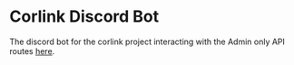 # Corlink Discord Bot 

The discord bot for the corlink project interacting with the Admin only API routes [here](../licensing/API.md#admin-only-enpoints).
